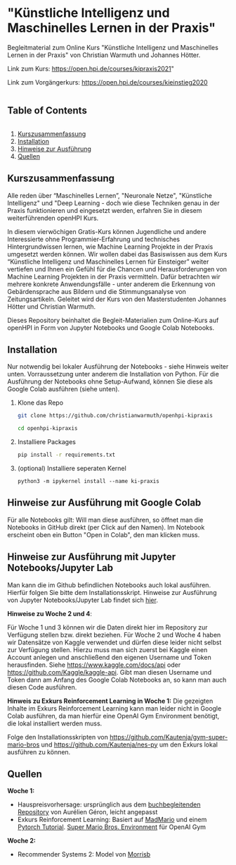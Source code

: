 # "Künstliche Intelligenz und Maschinelles Lernen in der Praxis"

Begleitmaterial zum Online Kurs "Künstliche Intelligenz und Maschinelles Lernen in der Praxis" von Christian Warmuth und Johannes Hötter.

Link zum Kurs: https://open.hpi.de/courses/kipraxis2021"

Link zum Vorgängerkurs: https://open.hpi.de/courses/kieinstieg2020


<!-- Gliederung -->
<summary><h2 style="display: inline-block">Table of Contents</h2></summary>
  <ol>
    <li>
      <a href="#Kurszusammenfassung">Kurszusammenfassung</a>
    </li>
    <li>
      <a href="#installation">Installation</a>
    </li>
    <li><a href="#hinweise">Hinweise zur Ausführung</a></li>
     <li>
      <a href="#quellen">Quellen</a>
    </li>
  </ol>



<!-- Kurszusammenfassung -->
## Kurszusammenfassung

Alle reden über “Maschinelles Lernen”, "Neuronale Netze", "Künstliche Intelligenz" und "Deep Learning - doch wie diese Techniken genau in der Praxis funktionieren und eingesetzt werden, erfahren Sie in diesem weiterführenden openHPI Kurs.

In diesem vierwöchigen Gratis-Kurs können Jugendliche und andere Interessierte ohne Programmier-Erfahrung und technisches Hintergrundwissen lernen, wie Machine Learning Projekte in der Praxis umgesetzt werden können. Wir wollen dabei das Basiswissen aus dem Kurs “Künstliche Intelligenz und Maschinelles Lernen für Einsteiger” weiter vertiefen und Ihnen ein Gefühl für die Chancen und Herausforderungen von Machine Learning Projekten in der Praxis vermitteln. Dafür betrachten wir mehrere konkrete Anwendungsfälle - unter anderem die Erkennung von Gebärdensprache aus Bildern und die Stimmungsanalyse von Zeitungsartikeln. Geleitet wird der Kurs von den Masterstudenten Johannes Hötter und Christian Warmuth.

Dieses Repository beinhaltet die Begleit-Materialien zum Online-Kurs auf openHPI in Form von Jupyter Notebooks und Google Colab Notebooks.

<!-- installation -->
## Installation

Nur notwendig bei lokaler Ausführung der Notebooks - siehe Hinweis weiter unten. Vorraussetzung unter anderem die Installation von Python. Für die Ausführung der Notebooks ohne Setup-Aufwand, können Sie diese als Google Colab ausführen (siehe unten).

1. Klone das Repo
   ```sh
   git clone https://github.com/christianwarmuth/openhpi-kipraxis
   
   cd openhpi-kipraxis
   ```
2. Installiere Packages
   ```sh
   pip install -r requirements.txt
   ```
3. (optional) Installiere seperaten Kernel 
   ```
   python3 -m ipykernel install --name ki-praxis 
   ```
   
<!-- hinweise -->
## Hinweise zur Ausführung mit Google Colab

Für alle Notebooks gilt: Will man diese ausführen, so öffnet man die Notebooks in GitHub direkt (per Click auf den Namen). Im Notebook erscheint oben ein Button "Open in Colab", den man klicken muss. 

## Hinweise zur Ausführung mit Jupyter Notebooks/Jupyter Lab

Man kann die im Github befindlichen Notebooks auch lokal ausführen. Hierfür folgen Sie bitte dem Installationsskript. Hinweise zur Ausführung von Jupyter Notebooks/Jupyter Lab findet sich [hier](https://jupyter.org/install).


**Hinweise zu Woche 2 und 4**:

Für Woche 1 und 3 können wir die Daten direkt hier im Repository zur Verfügung stellen bzw. direkt beziehen. 
Für Woche 2 und Woche 4 haben wir Datensätze von Kaggle verwendet und dürfen diese leider nicht selbst zur Verfügung stellen. Hierzu muss man sich zuerst bei Kaggle einen Account anlegen und anschließend den eigenen Username und Token herausfinden. Siehe https://www.kaggle.com/docs/api oder https://github.com/Kaggle/kaggle-api. 
Gibt man diesen Username und Token dann am Anfang des Google Colab Notebooks an, so kann man auch diesen Code ausführen. 

**Hinweis zu Exkurs Reinforcement Learning in Woche 1:**
Die gezeigten Inhalte im Exkurs Reinforcement Learning kann man leider nicht in Google Colab ausführen, da man hierfür eine OpenAI Gym Environment benötigt, die lokal installiert werden muss. 

Folge den Installationsskripten von https://github.com/Kautenja/gym-super-mario-bros und https://github.com/Kautenja/nes-py um den Exkurs lokal ausführen zu können.


<!-- Quellen -->
## Quellen

**Woche 1:**
  - Hauspreisvorhersage: ursprünglich aus dem [buchbegleitenden Repository](https://github.com/ageron/handson-ml2) von Aurélien Géron, leicht angepasst
  - Exkurs Reinforcement Learning: Basiert auf [MadMario](https://github.com/YuansongFeng/MadMario) und einem [Pytorch Tutorial](https://pytorch.org/tutorials/intermediate/mario_rl_tutorial.html). [Super Mario Bros. Environment](https://github.com/Kautenja/gym-super-mario-bros) für OpenAI Gym

**Woche 2:**
  - Recommender Systems 2: Model von [Morrisb](https://www.kaggle.com/morrisb/how-to-recommend-anything-deep-recommender)



    